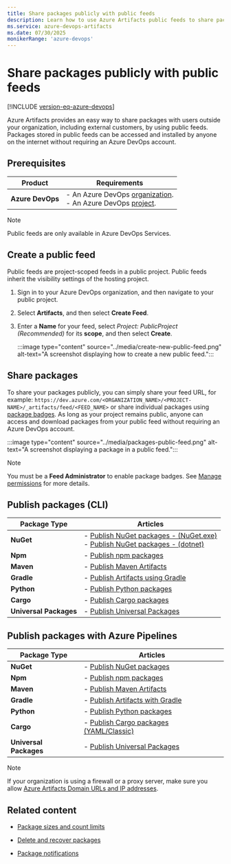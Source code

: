```yaml
---
title: Share packages publicly with public feeds
description: Learn how to use Azure Artifacts public feeds to share packages publicly.
ms.service: azure-devops-artifacts
ms.date: 07/30/2025
monikerRange: 'azure-devops'
---
```


# Share packages publicly with public feeds

[!INCLUDE [version-eq-azure-devops](../../includes/version-eq-azure-devops.md)]

Azure Artifacts provides an easy way to share packages with users outside your organization, including external customers, by using public feeds. Packages stored in public feeds can be accessed and installed by anyone on the internet without requiring an Azure DevOps account.

## Prerequisites

| **Product**        | **Requirements**   |
|--------------------|--------------------|
| **Azure DevOps**   | - An Azure DevOps [organization](../../organizations/accounts/create-organization.md).<br>- An Azure DevOps [project](../../organizations/projects/create-project.md). |

> [!NOTE]
> Public feeds are only available in Azure DevOps Services.

## Create a public feed

Public feeds are project-scoped feeds in a public project. Public feeds inherit the visibility settings of the hosting project.

1. Sign in to your Azure DevOps organization, and then navigate to your public project.

1. Select **Artifacts**, and then select **Create Feed**.

1. Enter a **Name** for your feed, select *Project: PublicProject (Recommended)* for its **scope**, and then select **Create**.

    :::image type="content" source="../media/create-new-public-feed.png" alt-text="A screenshot displaying how to create a new public feed.":::

## Share packages

To share your packages publicly, you can simply share your feed URL, for example: `https://dev.azure.com/<ORGANIZATION_NAME>/<PROJECT-NAME>/_artifacts/feed/<FEED_NAME>` or share individual packages using [package badges](../package-badges.md). As long as your project remains public, anyone can access and download packages from your public feed without requiring an Azure DevOps account.

:::image type="content" source="../media/packages-public-feed.png" alt-text="A screenshot displaying a package in a public feed.":::

> [!NOTE]
> You must be a **Feed Administrator** to enable package badges. See [Manage permissions](feeds/feed-permissions.md) for more details.

## Publish packages (CLI)

| Package Type        | Articles                                                                 |
|---------------------|----------------------------------------------------------------------------------|
| **NuGet**           | - [Publish NuGet packages - (NuGet.exe)](../nuget/publish.md#publish-packages-to-a-feed-in-the-same-organization)  <br>- [Publish NuGet packages - (dotnet)](../nuget/dotnet-exe.md#publish-packages-to-a-feed-in-the-same-organization) |
| **Npm**             | - [Publish npm packages](../npm/publish.md)                                      |
| **Maven**           | - [Publish Maven Artifacts](../get-started-maven.md#publish-packages)            |
| **Gradle**          | - [Publish Artifacts using Gradle](../maven/publish-with-gradle.md)              |
| **Python**          | - [Publish Python packages](../quickstarts/python-cli.md#publish-packages)       |
| **Cargo**           | - [Publish Cargo packages](../get-started-cargo.md)                             |
| **Universal Packages** | - [Publish Universal Packages](../quickstarts/universal-packages.md#publish-universal-packages) |

## Publish packages with Azure Pipelines

| Package Type         | Articles                                                                                                                                                      |
|----------------------|---------------------------------------------------------------------------------------------------------------------------------------------------------------|
| **NuGet**            | - [Publish NuGet packages](../../pipelines/artifacts/nuget.md)                                                                                                |
| **Npm**              | - [Publish npm packages](../../pipelines/artifacts/npm.md)                                                                                                |
| **Maven**            | - [Publish Maven Artifacts](../../pipelines/artifacts/publish-maven-artifacts.md)                                                                             |
| **Gradle**           | - [Publish Artifacts with Gradle](../../pipelines/artifacts/build-publish-artifacts-gradle.md)                                                                |
| **Python**           | - [Publish Python packages](../../pipelines/artifacts/pypi.md#publish-python-packages-to-a-feed)                                                              |
| **Cargo**            | - [Publish Cargo packages (YAML/Classic)](../../pipelines/artifacts/cargo-pipelines.md)                                                                       |
| **Universal Packages** | - [Publish Universal Packages](../../pipelines/artifacts/universal-packages.md#publish-a-universal-package)                                                 |

> [!NOTE]
> If your organization is using a firewall or a proxy server, make sure you allow [Azure Artifacts Domain URLs and IP addresses](../../organizations/security/allow-list-ip-url.md#azure-artifacts).

## Related content

- [Package sizes and count limits](../reference/limits.md)

- [Delete and recover packages](../how-to/delete-and-recover-packages.md)

- [Package notifications](../how-to/follow-package-notifications.md)
